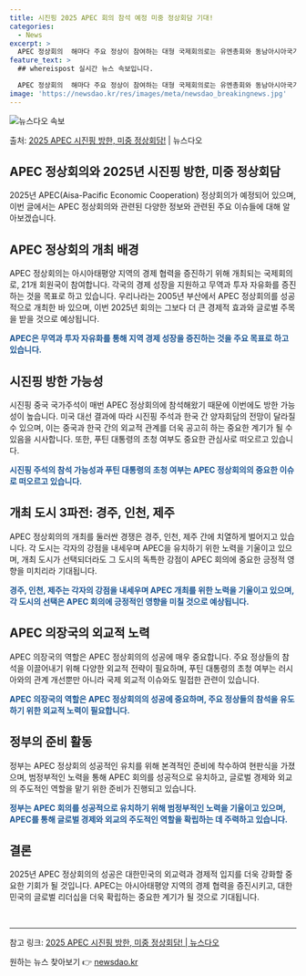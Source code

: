 ```yaml
---
title: 시진핑 2025 APEC 회의 참석 예정 미중 정상회담 기대!
categories:
  - News
excerpt: >
  APEC 정상회의  해마다 주요 정상이 참여하는 대형 국제회의로는 유엔총회와 동남아시아국가연합(ASEAN) …
feature_text: >
  ## whereispost 실시간 뉴스 속보입니다.

  APEC 정상회의  해마다 주요 정상이 참여하는 대형 국제회의로는 유엔총회와 동남아시아국가연합(ASEAN) …
image: 'https://newsdao.kr/res/images/meta/newsdao_breakingnews.jpg'
---
```


![뉴스다오 속보](https://newsdao.kr/res/images/meta/newsdao_breakingnews.jpg)

<p>출처: <a href="https://newsdao.kr/4069" rel="dofollow">2025 APEC 시진핑 방한, 미중 정상회담!</a> | 뉴스다오</p>

<h2 data-ke-size="size26">APEC 정상회의와 2025년 시진핑 방한, 미중 정상회담</h2>
2025년 APEC(Aisa-Pacific Economic Cooperation) 정상회의가 예정되어 있으며, 이번 글에서는 APEC 정상회의와 관련된 다양한 정보와 관련된 주요 이슈들에 대해 알아보겠습니다.

<h2 data-ke-size="size24">APEC 정상회의 개최 배경</h2>
APEC 정상회의는 아시아태평양 지역의 경제 협력을 증진하기 위해 개최되는 국제회의로, 21개 회원국이 참여합니다. 각국의 경제 성장을 지원하고 무역과 투자 자유화를 증진하는 것을 목표로 하고 있습니다. 우리나라는 2005년 부산에서 APEC 정상회의를 성공적으로 개최한 바 있으며, 이번 2025년 회의는 그보다 더 큰 경제적 효과와 글로벌 주목을 받을 것으로 예상됩니다.

<b><span style="color: #1a5490;">APEC은 무역과 투자 자유화를 통해 지역 경제 성장을 증진하는 것을 주요 목표로 하고 있습니다.</span></b>

<h2 data-ke-size="size24">시진핑 방한 가능성</h2>
시진핑 중국 국가주석이 매번 APEC 정상회의에 참석해왔기 때문에 이번에도 방한 가능성이 높습니다. 미국 대선 결과에 따라 시진핑 주석과 한국 간 양자회담의 전망이 달라질 수 있으며, 이는 중국과 한국 간의 외교적 관계를 더욱 공고히 하는 중요한 계기가 될 수 있음을 시사합니다. 또한, 푸틴 대통령의 초청 여부도 중요한 관심사로 떠오르고 있습니다.

<b><span style="color: #1a5490;">시진핑 주석의 참석 가능성과 푸틴 대통령의 초청 여부는 APEC 정상회의의 중요한 이슈로 떠오르고 있습니다.</span></b>

<h2 data-ke-size="size24">개최 도시 3파전: 경주, 인천, 제주</h2>
APEC 정상회의의 개최를 둘러싼 경쟁은 경주, 인천, 제주 간에 치열하게 벌어지고 있습니다. 각 도시는 각자의 강점을 내세우며 APEC을 유치하기 위한 노력을 기울이고 있으며, 개최 도시가 선택되더라도 그 도시의 독특한 강점이 APEC 회의에 중요한 긍정적 영향을 미치리라 기대됩니다.

<b><span style="color: #1a5490;">경주, 인천, 제주는 각자의 강점을 내세우며 APEC 개최를 위한 노력을 기울이고 있으며, 각 도시의 선택은 APEC 회의에 긍정적인 영향을 미칠 것으로 예상됩니다.</span></b>

<h2 data-ke-size="size24">APEC 의장국의 외교적 노력</h2>
APEC 의장국의 역할은 APEC 정상회의의 성공에 매우 중요합니다. 주요 정상들의 참석을 이끌어내기 위해 다양한 외교적 전략이 필요하며, 푸틴 대통령의 초청 여부는 러시아와의 관계 개선뿐만 아니라 국제 외교적 이슈와도 밀접한 관련이 있습니다.

<b><span style="color: #1a5490;">APEC 의장국의 역할은 APEC 정상회의의 성공에 중요하며, 주요 정상들의 참석을 유도하기 위한 외교적 노력이 필요합니다.</span></b>

<h2 data-ke-size="size24">정부의 준비 활동</h2>
정부는 APEC 정상회의 성공적인 유치를 위해 본격적인 준비에 착수하여 현판식을 가졌으며, 범정부적인 노력을 통해 APEC 회의를 성공적으로 유치하고, 글로벌 경제와 외교의 주도적인 역할을 맡기 위한 준비가 진행되고 있습니다.

<b><span style="color: #1a5490;">정부는 APEC 회의를 성공적으로 유치하기 위해 범정부적인 노력을 기울이고 있으며, APEC를 통해 글로벌 경제와 외교의 주도적인 역할을 확립하는 데 주력하고 있습니다.</span></b>

<h2 data-ke-size="size24">결론</h2>
2025년 APEC 정상회의의 성공은 대한민국의 외교력과 경제적 입지를 더욱 강화할 중요한 기회가 될 것입니다. APEC는 아시아태평양 지역의 경제 협력을 증진시키고, 대한민국의 글로벌 리더십을 더욱 확립하는 중요한 계기가 될 것으로 기대됩니다.

<p data-ke-size="size16">&nbsp;</p>

<hr>

참고 링크: [2025 APEC 시진핑 방한, 미중 정상회담! | 뉴스다오](https://newsdao.kr/4069) 

원하는 뉴스 찾아보기 👉 <a href="https://newsdao.kr" rel="dofollow">newsdao.kr</a>


